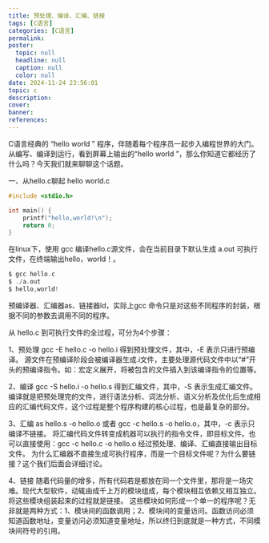 ```yaml
---
title: 预处理、编译、汇编、链接
tags: [C语言]
categories: [C语言]
permalink: 
poster:
  topic: null
  headline: null
  caption: null
  color: null
date: 2024-11-24 23:56:01
topic: c
description:
cover:
banner:
references:
---
```

C语言经典的 “hello world ” 程序，伴随着每个程序员一起步入编程世界的大门。从编写、编译到运行，看到屏幕上输出的“hello world ”，那么你知道它都经历了什么吗？今天我们就来聊聊这个话题。

一、从hello.c聊起
hello world.c

```c
#include <stdio.h>

int main() {
    printf("hello,world!\n");
    return 0;
}
```

在linux下，使用 gcc 编译hello.c源文件，会在当前目录下默认生成 a.out 可执行文件，在终端输出hello，world！。

```c
$ gcc hello.c
$ ./a.out
$ hello,world!
```

预编译器、汇编器as、链接器ld，实际上gcc 命令只是对这些不同程序的封装，根据不同的参数去调用不同的程序。

从 hello.c 到可执行文件的全过程，可分为4个步骤：

1、预处理
gcc -E hello.c -o hello.i 得到预处理文件，其中，-E 表示只进行预编译。
源文件在预编译阶段会被编译器生成.i文件，主要处理源代码文件中以“#”开头的预编译指令。如：宏定义展开，将被包含的文件插入到该编译指令的位置等。

2、编译
gcc -S hello.i -o hello.s 得到汇编文件，其中，-S 表示生成汇编文件。
编译就是把预处理完的文件，进行语法分析、词法分析、语义分析及优化后生成相应的汇编代码文件，这个过程是整个程序构建的核心过程，也是最复杂的部分。

3、汇编
as hello.s -o hello.o 或者 gcc -c hello.s -o hello.o，其中，-c 表示只编译不链接。
将汇编代码文件转变成机器可以执行的指令文件，即目标文件。也可以直接使用：gcc -c hello.c -o hello.o 经过预处理、编译、汇编直接输出目标文件。
为什么汇编器不直接生成可执行程序，而是一个目标文件呢？为什么要链接？这个我们后面会详细讨论。

4、链接
随着代码量的增多，所有代码若是都放在同一个文件里，那将是一场灾难。现代大型软件，动辄由成千上万的模块组成，每个模块相互依赖又相互独立。将这些模块组装起来的过程就是链接。
这些模块如何形成一个单一的程序呢？无非就是两种方式：1、模块间的函数调用；2、模块间的变量访问。函数访问必须知道函数地址，变量访问必须知道变量地址，所以终归到底就是一种方式，不同模块间符号的引用。
